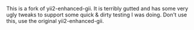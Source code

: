 This is a fork of yii2-enhanced-gii. It is terribly gutted and has some very ugly tweaks to support some quick & dirty testing I was doing. Don't use this, use the original yii2-enhanced-gii.
